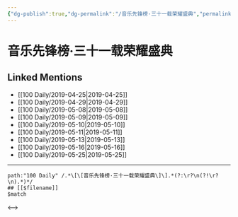 ```yaml
---
{"dg-publish":true,"dg-permalink":"/音乐先锋榜·三十一载荣耀盛典","permalink":"/音乐先锋榜·三十一载荣耀盛典/","created":"2023-03-19T20:24:43.891+08:00","updated":"2023-03-19T20:24:44.669+08:00"}
---
```


# 音乐先锋榜·三十一载荣耀盛典

## Linked Mentions
- [[100 Daily/2019-04-25\|2019-04-25]]
- [[100 Daily/2019-04-29\|2019-04-29]]
- [[100 Daily/2019-05-08\|2019-05-08]]
- [[100 Daily/2019-05-09\|2019-05-09]]
- [[100 Daily/2019-05-10\|2019-05-10]]
- [[100 Daily/2019-05-11\|2019-05-11]]
- [[100 Daily/2019-05-13\|2019-05-13]]
- [[100 Daily/2019-05-16\|2019-05-16]]
- [[100 Daily/2019-05-25\|2019-05-25]]


---

```expander
path:"100 Daily" /.*\[\[音乐先锋榜·三十一载荣耀盛典\]\].*(?:\r?\n(?!\r?\n).*)*/
## [[$filename]]
$match
```

<-->